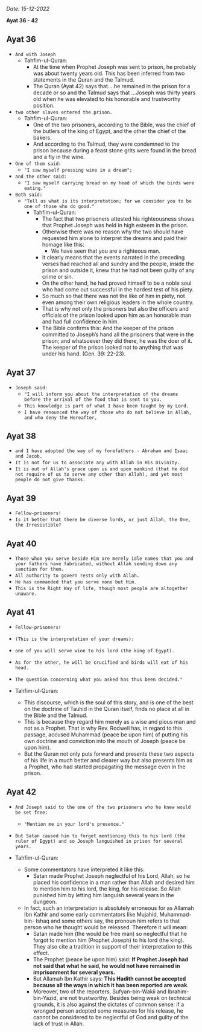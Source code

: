 *Date: 15-12-2022*

**Ayat 36 - 42**

## Ayat 36

- `And with Joseph`
  - Tahfim-ul-Quran:
    - At the time when Prophet Joseph was sent to prison, he probably was about twenty years old. This has been inferred from two statements in the Quran and the Talmud. 
    - The Quran (Ayat 42) says that....he remained in the prison for a decade or so and the Talmud says that ...Joseph was thirty years old when he was elevated to his honorable and trustworthy position.
- `two other slaves entered the prison.`
  - Tahfim-ul-Quran:
    - One of the two prisoners, according to the Bible, was the chief of the butlers of the king of Egypt, and the other the chief of the bakers.
    - And according to the Talmud, they were condemned to the prison because during a feast stone grits were found in the bread and a fly in the wine.
- `One of them said:`
  - `"I saw myself pressing wine in a dream";`
- `and the other said:`
  - `"I saw myself carrying bread on my head of which the birds were eating."`
- `Both said:`
  - `"Tell us what is its interpretation; for we consider you to be one of those who do good."`
    - Tahfim-ul-Quran:
      - The fact that two prisoners attested his righteousness shows that Prophet Joseph was held in high esteem in the prison.
      - Otherwise there was no reason why the two should have requested him alone to interpret the dreams and paid their homage like this:
        - We have seen that you are a righteous man.
      - It clearly means that the events narrated in the preceding verses had reached all and sundry and the people, inside the prison and outside it, knew that he had not been guilty of any crime or sin.
      - On the other hand, he had proved himself to be a noble soul who had come out successful in the hardest test of his piety.
      - So much so that there was not the like of him in piety, not even among their own religious leaders in the whole country.
      - That is why not only the prisoners but also the officers and officials of the prison looked upon him as an honorable man and had full confidence in him.
      - The Bible confirms this: And the keeper of the prison committed to Joseph’s hand all the prisoners that were in the prison; and whatsoever they did there, he was the doer of it. The keeper of the prison looked not to anything that was under his hand. (Gen. 39: 22-23).

## Ayat 37

- `Joseph said:`
  - `"I will inform you about the interpretation of the dreams before the arrival of the food that is sent to you.`
  - `This knowledge is part of what I have been taught by my Lord.`
  - `I have renounced the way of those who do not believe in Allah, and who deny the Hereafter,`

## Ayat 38

- `and I have adopted the way of my forefathers - Abraham and Isaac and Jacob.`
- `It is not for us to associate any with Allah in His Divinity.`
- `It is out of Allah's grace upon us and upon mankind (that He did not require of us to serve any other than Allah), and yet most people do not give thanks.`

## Ayat 39

- `Fellow-prisoners!`
- `Is it better that there be diverse lords, or just Allah, the One, the Irresistible?`

## Ayat 40

- `Those whom you serve beside Him are merely idle names that you and your fathers have fabricated, without Allah sending down any sanction for them.`
- `All authority to govern rests only with Allah.`
- `He has commanded that you serve none but Him.`
- `This is the Right Way of life, though most people are altogether unaware.`

## Ayat 41

- `Fellow-prisoners!`
- `(This is the interpretation of your dreams):`
- `one of you will serve wine to his lord (the king of Egypt).`
- `As for the other, he will be crucified and birds will eat of his head.`
- `The question concerning what you asked has thus been decided."`

- Tahfim-ul-Quran:
  - This discourse, which is the soul of this story, and is one of the best on the doctrine of Tauhid in the Quran itself, finds no place at all in the Bible and the Talmud.
  - This is because they regard him merely as a wise and pious man and not as a Prophet. That is why Rev. Rodwell has, in regard to this passage, accused Muhammad (peace be upon him) of putting his own doctrine and conviction into the mouth of Joseph (peace be upon him).
  - But the Quran not only puts forward and presents these two aspects of his life in a much better and clearer way but also presents him as a Prophet, who had started propagating the message even in the prison.

## Ayat 42

- `And Joseph said to the one of the two prisoners who he knew would be set free:`
  - `"Mention me in your lord's presence."`
- `But Satan caused him to forget mentioning this to his lord (the ruler of Egypt) and so Joseph languished in prison for several years.`

- Tahfim-ul-Quran:
  - Some commentators have interpreted it like this:
    - Satan made Prophet Joseph neglectful of his Lord, Allah, so he placed his confidence in a man rather than Allah and desired him to mention him to his lord, the king, for his release. So Allah punished him by letting him languish several years in the dungeon.
  - In fact, such an interpretation is absolutely erroneous for as Allamah Ibn Kathir and some early commentators like Mujahid, Muhammad-bin- Ishaq and some others say, the pronoun him refers to that person who he thought would be released. Therefore it will mean:
    - Satan made him (the would be free man) so neglectful that he forgot to mention him (Prophet Joseph) to his lord (the king). They also cite a tradition in support of their interpretation to this effect.
    - The Prophet (peace be upon him) said: **If Prophet Joseph had not said that what he said, he would not have remained in imprisonment for several years.**
    - But Allamah Ibn Kathir says: **This Hadith cannot be accepted because all the ways in which it has been reported are weak**.
    - Moreover, two of the reporters, Sufyan-bin-Wakii and Ibrahim-bin-Yazid, are not trustworthy. Besides being weak on technical grounds, it is also against the dictates of common sense: if a wronged person adopted some measures for his release, he cannot be considered to be neglectful of God and guilty of the lack of trust in Allah.
